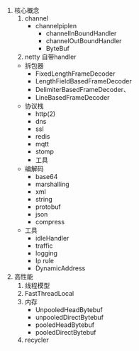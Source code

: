 1. 核心概念
    1. channel
        * channelpiplen
          + channelInBoundHandler
          + channelOutBoundHandler
          + ByteBuf
   2. netty 自带handler
    * 拆包器
      * FixedLengthFrameDecoder
      * LengthFieldBasedFrameDecoder
      * DelimiterBasedFrameDecoder、
      * LineBasedFrameDecoder
    * 协议栈
      * http(2)
      * dns
      * ssl
      * redis
      * mqtt
      * stomp
      * 工具
    * 编解码
      * base64
      * marshalling
      * xml
      * string
      * protobuf
      * json
      * compress
    * 工具
      * idleHandler
      * traffic
      * logging
      * Ip rule
      * DynamicAddress
2. 高性能
   1. 线程模型
   2. FastThreadLocal
   3. 内存
      * UnpooledHeadBytebuf
      * unpooledDirectBytebuf
      * pooledHeadBytebuf
      * pooledDirectBytebuf
   4. recycler